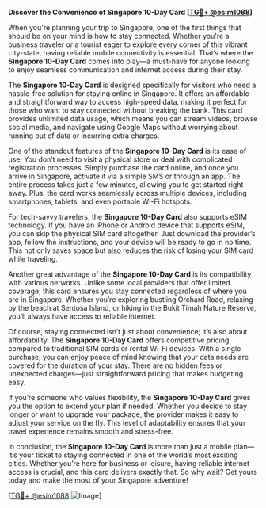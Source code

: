 **Discover the Convenience of Singapore 10-Day Card [[TG💪+ @esim1088](https://t.me/s/esim1088)]**

When you're planning your trip to Singapore, one of the first things that should be on your mind is how to stay connected. Whether you're a business traveler or a tourist eager to explore every corner of this vibrant city-state, having reliable mobile connectivity is essential. That’s where the **Singapore 10-Day Card** comes into play—a must-have for anyone looking to enjoy seamless communication and internet access during their stay.

The **Singapore 10-Day Card** is designed specifically for visitors who need a hassle-free solution for staying online in Singapore. It offers an affordable and straightforward way to access high-speed data, making it perfect for those who want to stay connected without breaking the bank. This card provides unlimited data usage, which means you can stream videos, browse social media, and navigate using Google Maps without worrying about running out of data or incurring extra charges.

One of the standout features of the **Singapore 10-Day Card** is its ease of use. You don’t need to visit a physical store or deal with complicated registration processes. Simply purchase the card online, and once you arrive in Singapore, activate it via a simple SMS or through an app. The entire process takes just a few minutes, allowing you to get started right away. Plus, the card works seamlessly across multiple devices, including smartphones, tablets, and even portable Wi-Fi hotspots.

For tech-savvy travelers, the **Singapore 10-Day Card** also supports eSIM technology. If you have an iPhone or Android device that supports eSIM, you can skip the physical SIM card altogether. Just download the provider’s app, follow the instructions, and your device will be ready to go in no time. This not only saves space but also reduces the risk of losing your SIM card while traveling.

Another great advantage of the **Singapore 10-Day Card** is its compatibility with various networks. Unlike some local providers that offer limited coverage, this card ensures you stay connected regardless of where you are in Singapore. Whether you’re exploring bustling Orchard Road, relaxing by the beach at Sentosa Island, or hiking in the Bukit Timah Nature Reserve, you’ll always have access to reliable internet.

Of course, staying connected isn’t just about convenience; it’s also about affordability. The **Singapore 10-Day Card** offers competitive pricing compared to traditional SIM cards or rental Wi-Fi devices. With a single purchase, you can enjoy peace of mind knowing that your data needs are covered for the duration of your stay. There are no hidden fees or unexpected charges—just straightforward pricing that makes budgeting easy.

If you’re someone who values flexibility, the **Singapore 10-Day Card** gives you the option to extend your plan if needed. Whether you decide to stay longer or want to upgrade your package, the provider makes it easy to adjust your service on the fly. This level of adaptability ensures that your travel experience remains smooth and stress-free.

In conclusion, the **Singapore 10-Day Card** is more than just a mobile plan—it’s your ticket to staying connected in one of the world’s most exciting cities. Whether you’re here for business or leisure, having reliable internet access is crucial, and this card delivers exactly that. So why wait? Get yours today and make the most of your Singapore adventure! 

[[TG💪+ @esim1088](https://t.me/s/esim1088) ![Image](https://i.postimg.cc/Y0z9fWf4/image.png)]